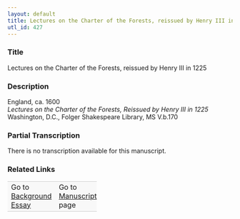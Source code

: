 ```yaml
---  
layout: default  
title: Lectures on the Charter of the Forests, reissued by Henry III in 1225  
utl_id: 427
---
```


### Title

Lectures on the Charter of the Forests, reissued by Henry III in 1225

### Description

<p>England, ca. 1600<br /><em>Lectures on the Charter of the Forests, Reissued by Henry III in 1225</em><br />
Washington, D.C., Folger Shakespeare Library, MS V.b.170</p>



### Partial Transcription

<p>There is no transcription available for this manuscript.</p>

### Related Links

<table border="0.5" cellpadding="1" cellspacing="1" style="width: 200px; background-color:#F8F8F8;">
    <tbody style="border-color:#ccc">
        <tr style="border-color:#ccc">
            <td>Go to <a href="https://centerfordigitalhumanities.github.io/Newberry-French-paleography/essay/427" target="_blank">Background Essay</a></td>
            <td>Go to <a href="https://centerfordigitalhumanities.github.io/Newberry-French-paleography/www/record.html?id=427" target="_blank">Manuscript</a> page</td>
        </tr>
    </tbody>
</table>
